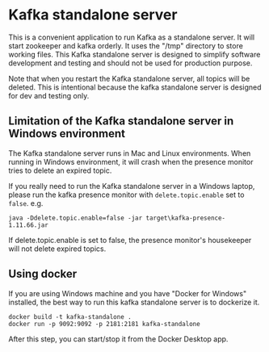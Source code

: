 # Kafka standalone server

This is a convenient application to run Kafka as a standalone server. It will start zookeeper and kafka orderly. It uses the "/tmp" directory to store working files. This Kafka standalone server is designed to simplify software development and testing and should not be used for production purpose.

Note that when you restart the Kafka standalone server, all topics will be deleted. This is intentional because the kafka standalone server is designed for dev and testing only.

## Limitation of the Kafka standalone server in Windows environment

The Kafka standalone server runs in Mac and Linux environments. When running in Windows environment, it will crash when the presence monitor tries to delete an expired topic.

If you really need to run the Kafka standalone server in a Windows laptop, please run the kafka presence monitor with `delete.topic.enable` set to `false`.  e.g.

```
java -Ddelete.topic.enable=false -jar target\kafka-presence-1.11.66.jar
```
If delete.topic.enable is set to false, the presence monitor's housekeeper will not delete expired topics.

## Using docker

If you are using Windows machine and you have "Docker for Windows" installed, the best way to run this kafka standalone server is to dockerize it.

```
docker build -t kafka-standalone .
docker run -p 9092:9092 -p 2181:2181 kafka-standalone
```

After this step, you can start/stop it from the Docker Desktop app.
